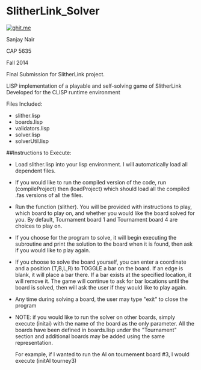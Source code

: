 SlitherLink_Solver
==================

[![ghit.me](https://ghit.me/badge.svg?repo=Nirespire/SlitherLink_Solver)](https://ghit.me/repo/Nirespire/SlitherLink_Solver)

Sanjay Nair

CAP 5635

Fall 2014

Final Submission for SlitherLink project.

LISP implementation of a playable and self-solving game of SlitherLink
Developed for the CLISP runtime environment

Files Included:
* slither.lisp
* boards.lisp
* validators.lisp
* solver.lisp
* solverUtil.lisp

##Instructions to Execute:

- Load slither.lisp into your lisp environment. I will automatically load all
	dependent files.

- If you would like to run the compiled version of the code, run (compileProject) then (loadProject)
	which should load all the compiled .fas versions of all the files.
	
- Run the function (slither). You will be provided with instructions to play, which board
	to play on, and whether you would like the board solved for you. By default, Tournament board 1
	and Tournament board 4 are choices to play on.
	
- If you choose for the program to solve, it will begin executing the subroutine and
	print the solution to the board when it is found, then ask if you would
	like to play again.

-  If you choose to solve the board yourself, you can enter a coordinate and a 
	position (T,B,L,R) to TOGGLE a bar on the board. If an edge is blank, it will 
	place a bar there. If a bar exists at the specified location, it will remove it.
	The game will continue to ask for bar locations until the board is solved, then will
	ask the user if they would like to play again.

- Any time during solving a board, the user may type "exit" to close the program
	
- NOTE: if you would like to run the solver on other boards, simply execute (initai) with
	the name of the board as the only parameter. All the boards have been defined in boards.lisp
	under the "Tournament" section and additional boards may be added using the same representation.

	For example, if I wanted to run the AI on tournement board #3, I would execute (initAI tourney3)
